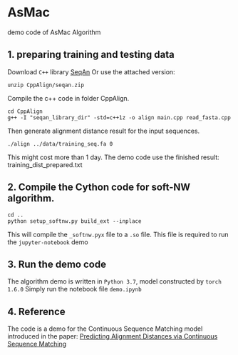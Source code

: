# AsMac
demo code of AsMac Algorithm

## 1. preparing training and testing data
Download `C++` library [SeqAn](https://github.com/seqan/seqan)
Or use the attached version:
```console
unzip CppAlign/seqan.zip
```

Compile the c++ code in folder CppAlign.
```console
cd CppAlign
g++ -I "seqan_library_dir" -std=c++1z -o align main.cpp read_fasta.cpp
```
Then generate alignment distance result for the input sequences.
```console
./align ../data/training_seq.fa 0
```
This might cost more than 1 day. The demo code use the finished result: training_dist_prepared.txt

## 2. Compile the Cython code for soft-NW algorithm.
```console
cd ..
python setup_softnw.py build_ext --inplace
```
This will compile the `_softnw.pyx` file to a `.so` file. This file is required to run the `jupyter-notebook` demo

## 3. Run the demo code
The algorithm demo is written in `Python 3.7`, model constructed by `torch 1.6.0`
Simply run the notebook file `demo.ipynb`

## 4. Reference
The code is a demo for the Continuous Sequence Matching model introduced in the paper:
[Predicting Alignment Distances via Continuous Sequence Matching](https://www.biorxiv.org/content/10.1101/2020.05.24.113852v2)
